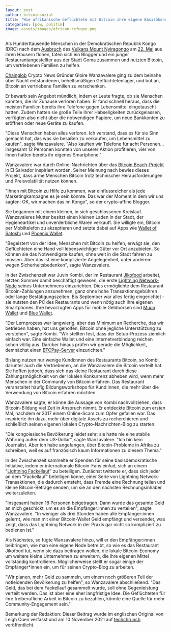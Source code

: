 ```yaml
---
layout: post
author: bitcoinsozial
title: "Wie afrikanische Geflüchtete mit Bitcoin ihre eigene Basisökonomie aufbauen"
categories: [pow, politik]
image: assets/images/african-refugee.png
---
```


Als Hunderttausende Menschen in der Demokratischen Republik Kongo (DRC) nach dem [Ausbruch](https://volcano.si.edu/volcano.cfm) des [Vulkans Mount Nyiragongo](https://www.unhcr.org/en-us/news/briefing/2021/5/60acb0434/unhcr-rushing-help-displaced-volcano-eruption-dr-congo.html) am [22. Mai](https://www.npr.org/2021/05/23/999586355/congos-mount-nyiragongo-volcano-erupts-sending-lava-for-miles-but-sparing-a-city) aus ihren Häusern flohen, taten sich ein Blogger und ein junger Restaurantangestellter aus der Stadt Goma zusammen und nutzten Bitcoin, um vertriebenen Familien zu helfen.

[Chainglob](https://chainglob.com/) Crypto News Gründer Gloire Wanzavalere ging zu dem beinahe über Nacht entstandenen, behelfsmäßigen Geflüchtetenlager, und bot an, Bitcoin an vertriebene Familien zu verschenken.

Er bewarb sein Angebot mündlich, indem er Leute fragte, ob sie Menschen kannten, die ihr Zuhause verloren haben. Er fand schnell heraus, dass die meisten Familien bereits ihre Telefone gegen Lebensmittel eingetauscht hatten. Zudem hatten sie große Teile ihrer Habseligkeiten zurückgelassen, verfügten also nicht über die notwendigen Papiere, um neue Bankkonten zu eröffnen oder neue Geräte zu kaufen.

"Diese Menschen haben alles verloren. Ich verstand, dass es für sie Sinn gemacht hat, das was sie besaßen zu verkaufen, um Lebensmittel zu kaufen", sagte Wanzavalere. "Also kauften wir Telefone für acht Personen... insgesamt 12 Personen konnten von unserer Aktion profitieren, vier von ihnen hatten bereits ihr eigenes Smartphone."

Wanzavalere war durch Online-Nachrichten über das [Bitcoin Beach-Projekt](https://www.reuters.com/technology/bitcoin-beach-tourists-residents-hail-el-salvadors-adoption-cryptocurrency-2021-09-07/) in El Salvador inspiriert worden. Seiner Meinung nach bewies dieses Projekt, dass arme Menschen Bitcoin trotz technischer Herausforderungen und Preisvolatilität nutzen können.

"Ihnen mit Bitcoin zu Hilfe zu kommen, war einflussreicher  als jede Marketingkampagne es je sein könnte. Das war der Moment in dem wir uns sagten: OK, wir machen das im Kongo", so der crypto-affine Blogger.

Sie begannen mit einem kleinen, in sich geschlossenen Kreislauf. Wanzavaleres Mutter besitzt einen kleinen Laden in der Stadt, der Hygieneartikel und unverderbliche Waren verkauft. Sie willigte ein, Bitcoin per Mobiltelefon zu akzeptieren und setzte dabei auf Apps wie [Wallet of Satoshi](https://www.walletofsatoshi.com/) und [Phoenix Wallet](https://phoenix.acinq.co/).

"Begeistert von der Idee, Menschen mit Bitcoin zu helfen, erwägt sie, den Geflüchteten eine Hand voll lebenswichtiger Güter vor Ort anzubieten. So können sie das Notwendigste kaufen, ohne weit in die Stadt fahren zu müssen. Aber das ist eine komplizierte Angelegenheit, unter anderem wegen Sicherheitsbedenken", sagte Wanzavalere.

In der Zwischenzeit war Juvin Kombi, der im Restaurant [Jikofood](https://twitter.com/jikofoodr) arbeitet, letzten Sommer damit beschäftigt gewesen, die erste [Lightning Network-Node](https://bitcoinmagazine.com/technical/gentle-introduction-to-lightning-network) seines Unternehmens einzurichten. Dies ermöglichte dem Restaurant Bitcoin-Zahlungen anzunehmen, ganz ohne hohe Transaktionsgebühren oder lange Bestätigungszeiten. Bis September war alles fertig eingerichtet - sie nutzten den PC des Restaurants und wenn nötig auch ihre eigenen Smartphones. Ihre bevorzugten Apps für mobile Geldbörsen sind [Muun Wallet](https://muun.com/) und [Blue Wallet](http://bluewallet.io/).

"Der Lernprozess war langwierig, aber das Minimum an Recherche, das wir betrieben haben, hat uns geholfen, Bitcoin ohne jegliche Unterstützung zu verstehen", sagte Kombi. "Wir stellten fest, dass der Setup-Prozess ziemlich einfach war. Eine einfache Wallet und eine Internetverbindung reichen schon völlig aus. Darüber hinaus prüfen wir gerade die Möglichkeit, demnächst einen [BTCPay-Server](https://btcpayserver.org/) einzurichten."

Bislang nutzen nur wenige Kundi:nnen des Restaurants Bitcoin, so Kombi, darunter auch die Vertriebenen, an die Wanzavalere die Bitcoin verteilt hat. Sie hoffen jedoch, dass sich das kleine Restaurant durch diese Zahlungsmöglichkeit von der lokalen Konkurrenz abheben wird, wenn mehr Menschen in der Community von Bitcoin erfahren. Das Restaurant veranstaltet häufig Bildungsworkshops für Kund:innen, die mehr über die Verwendung von Bitcoin erfahren möchten.

Wanzavalere sagte, er könne die Aussage von Kombi nachvollziehen, dass Bitcoin-Bildung viel Zeit in Anspruch nimmt. Er entdeckte Bitcoin zum ersten Mal, nachdem er 2017 einem Online-Scam zum Opfer gefallen war. Das inspirierte ihn dazu, mehr über digitale Assets zu recherchieren und schließlich seinen eigenen lokalen Crypto-Nachrichten-Blog zu starten.

"Die kongolesische Bevölkerung leidet sehr; sie hatte nie eine stabile Währung außer dem US-Dollar", sagte Wanzavalere. "Ich bin kein Journalist. Aber ich habe angefangen, über Bitcoin-Probleme in Afrika zu schreiben, weil es auf französisch kaum Informationen zu diesem Thema."

In der Zwischenzeit sammelte er Spenden für seine basisdemokratische Initiative, indem er internationale Bitcoin-Fans einlud, sich an einem "[Lightning Fackellauf](https://www.coindesk.com/markets/2019/03/20/im-freaking-out-how-it-feels-to-hold-the-bitcoin-lightning-torch/)" zu beteiligen. Zunächst twitterte er, dass sich jeder an dem "Fackellauf" beteiligen könne, einer Serie von Lightning Network-Transaktionen, die dadurch entsteht, dass Fremde eine Rechnung teilen und kleine Bitcoin-Beträge senden, um sie an den nächsten Rechnungsinhaber weiterzuleiten.

"Insgesamt haben 18 Personen beigetragen. Dann wurde das gesamte Geld an mich geschickt, um es an die Empfänger:innen zu verteilen", sagte Wanzavalere. "In weniger als drei Stunden haben alle Empfänger:innen gelernt, wie man mit einer Bitcoin-Wallet Geld empfängt und versendet, was zeigt, dass das Lightning Network in der Praxis gar nicht so kompliziert zu bedienen ist."

Als Nächstes, so fügte Wanzavalere hinzu, will er den Empfänger:innen beibringen, wie man eine eigene Node betreibt, so wie es das Restaurant Jikofood tut, wenn sie dazu beitragen wollen, die lokale Bitcoin-Economy um weitere kleine Unternehmen zu erweitern, die ihre eigenen Mittel vollständig kontrollieren. Möglicherweise stellt er sogar einige der Empfänger*innen ein, um für seinen Crypto-Blog zu arbeiten.

"Wir planen, mehr Geld zu sammeln, um einem noch größeren Teil der notleidenden Bevölkerung zu helfen", so Wanzavalere abschließend. "Das Geld, das bei dem Fackellauf gesammelt wurde, soll ohne Gegenleistung verteilt werden. Das ist aber eine eher langfristige Idee. Die Geflüchteten für ihre freiberufliche Arbeit in Bitcoin zu bezahlen, könnte eine Quelle für mehr Community-Engagement sein."

Bemerkung der Redaktion: Dieser Beitrag wurde im englischen Original von Leigh Cuen verfasst und am  10 November 2021 auf [techchrunch](https://techcrunch.com/2021/11/10/how-african-refugees-used-bitcoin-to-build-their-own-grassroots-economy/?guccounter=1) veröffentlicht.
